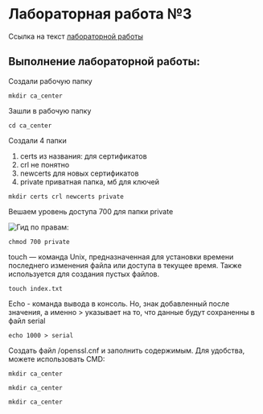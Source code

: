 
# Лабораторная работа №3

Ссылка на текст [лабораторной работы](static.ntcad.ru/kulikov/lab_3.pdf)

## Выполнение лабораторной работы: 

Создали рабочую папку 

```
mkdir ca_center
```

Зашли в рабочую папку 

```
cd ca_center
```

Создали 4 папки

1. certs из названия: для сертификатов
2. crl не понятно
3. newcerts для новых сертификатов
4. private приватная папка, мб для ключей 

```
mkdir certs crl newcerts private
```

Вешаем уровень доступа 700 для папки private

 
![Гид по правам:](https://static.ntcad.ru/kulikov/lab_images/chmod_work.png)

```
chmod 700 private
```

touch — команда Unix, предназначенная для установки времени последнего изменения файла или доступа в текущее время. Также используется для создания пустых файлов.

```
touch index.txt
```

Echo - команда вывода в консоль. Но, знак добавленный после значения, а именно > указывает на то, что данные будут сохраненны в файл serial

```
echo 1000 > serial
```

Создать файл /openssl.cnf и заполнить содержимым. Для удобства, можете использовать CMD: 

```
mkdir ca_center
```


```
mkdir ca_center
```


```
mkdir ca_center
```
